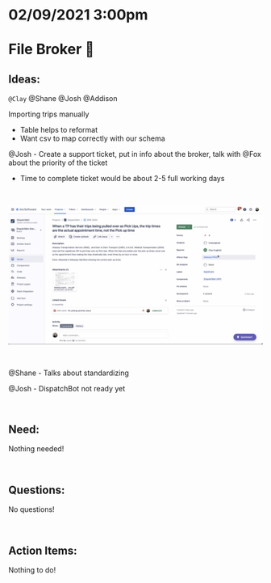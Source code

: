 # **02/09/2021 3:00pm <br> <br> File Broker 🧐**


## **Ideas:**

`@Clay` @Shane @Josh @Addison

Importing trips manually
  * Table helps to reformat
  * Want csv to map correctly with our schema

@Josh - Create a support ticket, put in info about the broker, talk with @Fox about the priority of the ticket
  * Time to complete ticket would be about 2-5 full working days

&nbsp;

![alt text](./assets/support.png "Josh demonstraing new format to make support ticket")

&nbsp;

@Shane - Talks about standardizing 

@Josh - DispatchBot not ready yet

&nbsp;

## **Need:**

Nothing needed!

&nbsp;

## **Questions:**

No questions!

&nbsp;

## **Action Items:** 

Nothing to do! 